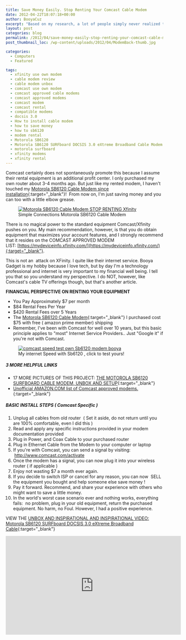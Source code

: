 ```yaml
---
title: Save Money Easily. Stop Renting Your Comcast Cable Modem
date: 2012-04-22T18:07:18+00:00
author: BooyaCuz
excerpt: "Based on my research, a lot of people simply never realized they could easily buy their own cable or DSL modem to use with Comcast-XFinity."
layout: post
categories: blog
permalink: /2012/04/save-money-easily-stop-renting-your-comcast-cable-modem.html
post_thumbnail_loc: /wp-content/uploads/2012/04/ModemBack-thumb.jpg

categories:
  - Computers
  - Featured

tags:
  - xfinity use own modem
  - cable modem review
  - cable modem unbox
  - comcast use own modem
  - comcast approved cable modems
  - comcast approved modems
  - comcast modem
  - comcast rental
  - compatible modems
  - docsis 3.0
  - How to install cable modem
  - how to save money
  - how to sb6120
  - modem rental
  - Motorola SB6120
  - Motorola SB6120 SURFboard DOCSIS 3.0 eXtreme Broadband Cable Modem
  - motorola surfboard
  - xfinity modems
  - xfinity rental
---
```

Comcast certainly does not spontaneously promote this because I assume their rental equipment is an additional profit center. I only purchased my own router about 3-4 months ago. But just like my rented modem, I haven't touched my [Motorola SB6120 Cable Modem since installation](http://amzn.to/2rYbhEv){:target="_blank"}!  From now on, I'm just saving money and you can too with a little elbow grease.
<figure>
	<a href="{{ site.cdn-url }}/wp-content/uploads/2012/04/ModemBack.jpg">
    <img src="{{ site.cdn-url }}/wp-content/uploads/2012/04/ModemBack-640.jpg" 
         alt="Motorola SB6120 Cable Modem STOP RENTING Xfinity" title="Simple Connections Motorola SB6120 Cable Modem"></a>
	<figcaption>Simple Connections Motorola SB6120 Cable Modem</figcaption>
</figure>

There is no magical power to the standard equipment Comcast/Xfinity pushes on you. My main recommendation, however, is that you do obtain equipment that maximizes your account features, and I strongly recommend that it resides on the COMCAST APPROVED MODEM LIST: [https://mydeviceinfo.xfinity.com/](https://mydeviceinfo.xfinity.com/){:target="_blank"}.

This is not an  attack on XFinity. I quite like their internet service. Booya Gadget is my hobby because I love tech, but by day I'm a technology professional and internet is very important to my financial well being. I tell you that so you understand my perspective.  I do NOT, however, like Comcast's cable TV offerings though, but that's another article.

**FINANCIAL PERSPECTIVE ON RENTING YOUR EQUIPMENT**

  * You Pay Approximately $7 per month
  * $84 Rental Fees Per Year
  * $420 Rental Fees over 5 Years
  * The [Motorola SB6120 Cable Modem](http://amzn.to/2rYbhEv){:target="_blank"} I purchased cost $75 with free ( amazon prime member) shipping
  * Remember, I've been with Comcast for well over 10 years, but this basic principle applies to "most" Internet Service Providers.. Just "Google it" if you're not with Comcast.  
<figure>
	<a href="http://speedtest.xfinity.com/" target="_blank">
    <img src="{{ site.cdn-url }}/wp-content/uploads/2012/04/xfinity-speedtest-2012.jpg" 
         alt="comcast speed test own Sb6120 modem booya" title="My internet Speed with Sb6120 , click to test yours!"></a>
	<figcaption>My internet Speed with Sb6120 , click to test yours!</figcaption>
</figure>

##### 3 MORE HELPFUL LINKS  
* 17 MORE PICTURES OF THIS PROJECT: [THE MOTOROLA SB6120 SURFBOARD CABLE MODEM, UNBOX AND SETUP](https://www.flickr.com/photos/booyagadget/sets/72157629484562766/){:target="_blank"}
* [Unofficial AMAZON.COM list of Comcast approved modems.](http://amzn.to/2s9UtfW){:target="_blank"}

##### BASIC INSTALL STEPS ( Comcast Specific )
1. Unplug all cables from old router  ( Set it aside, do not return until you are 100% comfortable, even I did this )
2. Read and apply any specific instructions provided in your modem documentation provided
3. Plug in Power, and Coax Cable to your purchased router
4. Plug in Ethernet Cable from the Modem to your computer or laptop
5. If you're with Comcast, you can send a signal by visiting:  <a title="Comcast Hardware Activation" href="http://www.comcast.com/activate" target="_blank">http://www.comcast.com/activate</a>
6. Once the modem has a signal, you can now plug it into your wireless router ( if applicable )
7. Enjoy not wasting $7 a month ever again.
8. If you decide to switch ISP or cancel for any reason, you can now  SELL the equipment you bought and help someone else save money !
9. Pay it forward. Recommend, and share your experience with others who might want to save a little money.
10. In the world's worst case scenario ever and nothing works, everything fails:  no problem, plug in your old equipment, return the purchased equipment. No harm, no Foul. However, I had a positive experience.
  
VIEW THE [UNBOX AND INSPIRATIONAL AND INSPIRATIONAL VIDEO: Motorola SB6120 SURFboard DOCSIS 3.0 eXtreme Broadband Cable](https://www.youtube.com/watch?v=bJvaO9COp3E){:target="_blank"}
<iframe width="560" height="315" src="https://www.youtube.com/embed/bJvaO9COp3E" frameborder="0" allowfullscreen></iframe>